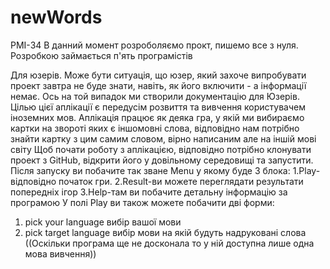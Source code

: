 # newWords
PMI-34
В данний момент розроболяємо прокт, пишемо все з нуля. Розробкою займається п'ять програмістів

Для юзерів.
Може бути ситуація, що юзер, який захоче випробувати проект завтра не буде знати, навіть, як його включити - а інформації немає.
Ось на той випадок ми створили документацію для Юзерів.
Цілью цієї аплікації є передусім розвиття та вивчення користувачем іноземних мов.
Аплікація працює як деяка гра, у якій ми вибираємо картки на звороті яких є іншомовні слова, 
відповідно нам потрібно знайти картку з цим самим словом, вірно написаним але на іншій мові світу
Щоб почати роботу з аплікацією, відповідно потрібно клонувати проект з GitHub,
відкрити його у довільному середовищі та запустити.
Після запуску ви побачите так зване Menu у якому буде 3 блока:
 1.Play- відповідно  початок гри.
 2.Result-ви можете переглядати результати попередніх ігор
 3.Help-там ви побачите детальну інформацію за програмою
У полі Play ви також можете побачити дві форми:
 1. pick your language вибір вашої мови
 2. pick target language вибір мови на якій будуть надруковані слова
((Оскільки програма ще не досконала то у ній доступна лише одна мова вивчення))

